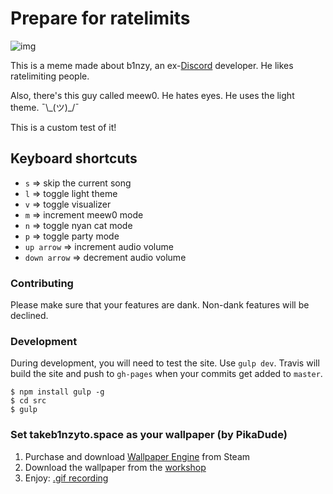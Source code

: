 # Prepare for ratelimits

![img](https://owo.whats-th.is/4rAESqy.png)

This is a meme made about b1nzy, an ex-[Discord](https://discordapp.com) developer. He likes ratelimiting people.

Also, there's this guy called meew0. He hates eyes. He uses the light theme. ¯\\\_(ツ)_/¯

This is a custom test of it!

## Keyboard shortcuts

- `s` => skip the current song
- `l` => toggle light theme
- `v` => toggle visualizer
- `m` => increment meew0 mode
- `n` => toggle nyan cat mode
- `p` => toggle party mode
- `up arrow` => increment audio volume
- `down arrow` => decrement  audio volume

### Contributing
Please make sure that your features are dank. Non-dank features will be declined.

### Development

During development, you will need to test the site. Use `gulp dev`. Travis will build the site and push to `gh-pages` when your commits get added to `master`.

```
$ npm install gulp -g
$ cd src
$ gulp
```

### Set takeb1nzyto.space as your wallpaper (by PikaDude)

1. Purchase and download [Wallpaper Engine](http://store.steampowered.com/app/431960) from Steam
2. Download the wallpaper from the [workshop](http://steamcommunity.com/sharedfiles/filedetails/?id=819157933)
3. Enjoy: [.gif recording](https://owo.whats-th.is/ebb3e1.gif)
